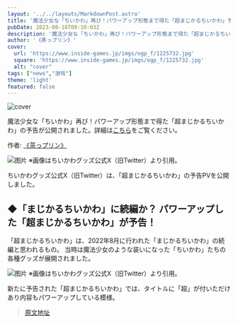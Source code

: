 ```yaml
---
layout: '../../layouts/MarkdownPost.astro'
title: '魔法少女な「ちいかわ」再び！パワーアップ形態まで得た「超まじかるちいかわ」予告'
pubDate: 2023-08-18T09:10:03Z
description: '魔法少女な「ちいかわ」再び！パワーアップ形態まで得た「超まじかるちいかわ」の予告が公開されました。詳細はこちらをご覧ください。'
author: '《茶っプリン》'
cover:
  url: 'https://www.inside-games.jp/imgs/ogp_f/1225732.jpg'
  square: 'https://www.inside-games.jp/imgs/ogp_f/1225732.jpg'
  alt: "cover"
tags: ["news","游戏"]
theme: 'light'
featured: false
---
```


![cover](https://www.inside-games.jp/imgs/ogp_f/1225732.jpg)

魔法少女な「ちいかわ」再び！パワーアップ形態まで得た「超まじかるちいかわ」の予告が公開されました。詳細は[こちら](https://www.inside-games.jp/article/2023/08/18/147917.html)をご覧ください。

作者: [《茶っプリン》](/author/10181/recent/%E8%8C%B6%E3%81%A3%E3%83%97%E3%83%AA%E3%83%B3)

![图片](https://www.inside-games.jp/imgs/zoom/1225725.jpg)
※画像はちいかわグッズ公式X（旧Twitter）より引用。

ちいかわグッズ公式X（旧Twitter）は、「超まじかるちいかわ」の予告PVを公開しました。

## ◆「まじかるちいかわ」に続編か？ パワーアップした「超まじかるちいかわ」が予告！

「超まじかるちいかわ」は、2022年8月に行われた「まじかるちいかわ」の続編と思われるもの。 当時は魔法少女のような装いになった「ちいかわ」たちの各種グッズが展開されました。

![图片](https://www.inside-games.jp/imgs/zoom/1225731.jpg)
※画像はちいかわグッズ公式X（旧Twitter）より引用。

新たに予告された「超まじかるちいかわ」では、タイトルに「超」が付いただけあり内容もパワーアップしている模様。

>[原文地址](https://www.inside-games.jp/article/2023/08/18/147917.html)  